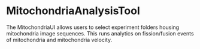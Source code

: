 # MitochondriaAnalysisTool
The MitochondriaUI allows users to select experiment folders housing mitochondria image sequences. This runs analytics on fission/fusion events of mitochondria and mitochondria velocity.

